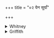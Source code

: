 +++
title = "०२ येन सूर्यां"

+++

<details><summary>Whitney</summary>

### Translation
2. By what road the Aśvins carried Sūryā, daughter of Savitar, by that,  
Bhaga said to me, do thou bring a wife.

### Notes
In **b**, *aśvíno ”hátus* is perhaps better to be taken apart to  
*aśvínā: ā-ūhátus*, but the *pada*-text has no **ā**. ⌊Cf. Bergaigne,  
*Rel. Véd.*, ii. 486-7.⌋
</details>

<details><summary>Griffith</summary>

Thus Bhaga spake to me: Let him bring thee a consort by the path. Whereon the Asvins brought the bride Surya the child of Savitar.
</details>
